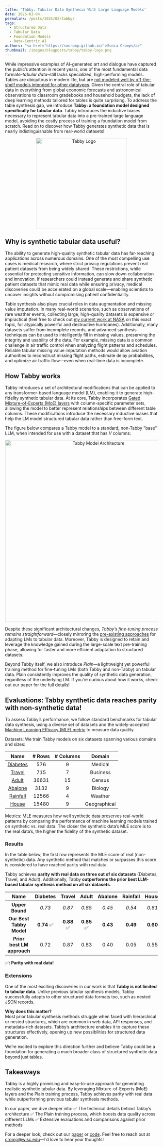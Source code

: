 ```yaml
---
title: 'Tabby: Tabular Data Synthesis With Large Language Models'
date: 2025-03-04
permalink: /posts/2025/02/tabby/
tags:
  - Structured Data
  - Tabular Data
  - Foundation Models
  - Data-Centric AI
authors: "<a href='https://socromp.github.io/'>Sonia Cromp</a>"
thumbnail: /images/blogposts/tabby/tabby-logo.png
---
```


While impressive examples of AI-generated art and dialogue have captured the public’s attention in recent years, one of the most fundamental data formats–*tabular data*–still lacks specialized, high-performing models. Tables are ubiquitous in modern life, but are [not modeled well by off-the-shelf models intended for other datatypes](https://arxiv.org/abs/2405.01147v2). Given the central role of tabular data in everything from global economic forecasts and astronomical observations to classroom gradebooks and household budgets, the lack of deep learning methods tailored for tables is quite surprising. To address the table synthesis gap, we introduce **Tabby: a foundation model designed specifically for tabular data**. Tabby introduces the inductive biases necessary to represent tabular data into a pre-trained large language model, avoiding the costly process of training a foundation model from scratch. Read on to discover how Tabby generates synthetic data that is nearly indistinguishable from real-world datasets!

<p align="center">
    <img src="https://sprocketlab.github.io/images/blogposts/tabby/tabby-logo.png" alt="Tabby Logo" width="300">
</p>

## Why is synthetic tabular data useful?
The ability to generate high-quality synthetic tabular data has far-reaching applications across numerous domains. One of the most compelling use cases is medical research, where strict privacy regulations prevent real patient datasets from being widely shared. These restrictions, while essential for protecting sensitive information, can slow down collaboration and innovation. If researchers could instead generate and share synthetic patient datasets that mimic real data while ensuring privacy, medical discoveries could be accelerated on a global scale—enabling scientists to uncover insights without compromising patient confidentiality.

Table synthesis also plays crucial roles in data augmentation and missing value imputation. In many real-world scenarios, such as observations of rare weather events, collecting large, high-quality datasets is expensive or impractical (feel free to check out [my current work at NASA](https://socromp.github.io/) on this exact topic, for atypically powerful and destructive hurricanes). Additionally, many datasets suffer from incomplete records, and advanced synthesis techniques can be used to intelligently fill in missing values, preserving the integrity and usability of the data. For example, missing data is a common challenge in air traffic control when analyzing flight patterns and schedules. Reliable tabular missing value imputation methods would allow aviation authorities to reconstruct missing flight paths, estimate delay probabilities, and optimize air traffic flow—even when real-time data is incomplete.


## How Tabby works
Tabby introduces a set of architectural modifications that can be applied to any transformer-based language model (LM), enabling it to generate high-fidelity synthetic tabular data. At its core, Tabby incorporates [Gated Mixture-of-Experts (MoE) layers](https://arxiv.org/abs/1701.06538) with column-specific parameter sets, allowing the model to better represent relationships between different table columns. These modifications introduce the necessary inductive biases that help the LM model structured tabular data rather than free-form text.

The figure below compares a Tabby model to a standard, non-Tabby "base" LLM, when intended for use with a dataset that has *V* columns:
<p align="center">
    <img src="https://sprocketlab.github.io/images/blogposts/tabby/tabby-method.png" alt="Tabby Model Architecture" width="600">
</p>

Despite these significant architectural changes, *Tabby’s fine-tuning process remains straightforward*—closely mirroring the [pre-existing approaches](https://arxiv.org/abs/2210.06280) for adapting LMs to tabular data. Moreover, Tabby is designed to retain and leverage the knowledge gained during the large-scale text pre-training phase, allowing for faster and more efficient adaptation to structured datasets.

Beyond Tabby itself, we also introduce *Plain*—a lightweight yet powerful training method for fine-tuning LMs (both Tabby and non-Tabby) on tabular data. Plain consistently improves the quality of synthetic data generation, regardless of the underlying LM. If you’re curious about how it works, check out our paper for the full details!


## Evaluations: Tabby synthetic data reaches parity with non-synthetic data!
To assess Tabby’s performance, we follow standard benchmarks for tabular data synthesis, using a diverse set of datasets and the widely-accepted [Machine Learning Efficacy (MLE) metric](https://ieeexplore.ieee.org/abstract/document/9686689) to measure data quality.

Datasets: We train Tabby models on six datasets spanning various domains and sizes:

| **Name** | **# Rows** | **# Columns** | **Domain** |
|:--------:|:----------:|:-------------:|:-------------:|
| [Diabetes](https://www.openml.org/search?type=data&sort=runs&id=37&status=active) |     576    |       9       | Medical |
|  [Travel](https://www.kaggle.com/datasets/tejashvi14/tour-travels-customer-churn-prediction/data)  |     715    |       7       | Business |
|   [Adult](https://archive.ics.uci.edu/dataset/2/adult)  |    36631   |       15      | Census |
|  [Abalone](https://www.openml.org/search?type=data&sort=runs&id=183&status=active) |    3132    |       9       | Biology |
| [Rainfall](https://www.openml.org/search?type=data&status=active&id=41539&sort=runs) |    12566   |       4       | Weather |
|   [House](https://scikit-learn.org/stable/modules/generated/sklearn.datasets.fetch_california_housing.html)  |    15480   |       9       | Geographical |

Metrics: MLE measures how well synthetic data preserves real-world patterns by comparing the performance of machine learning models trained on synthetic vs. real data. The closer the synthetic data’s MLE score is to the real data’s, the higher the fidelity of the synthetic dataset.


### Results

In the table below, the first row represents the MLE score of real (non-synthetic) data. Any synthetic method that matches or surpasses this score is considered to have reached parity with real data.

Tabby achieves **parity with real data on three out of six datasets** (Diabetes, Travel, and Adult). Additionally, Tabby **outperforms the prior best LLM-based tabular synthesis method on all six datasets**.

|         **Name**         | **Diabetes** | **Travel** | **Adult** | **Abalone** | **Rainfall** | **House** |
|:------------------------:|:------------:|:----------:|:---------:|:-----------:|:------------:|:---------:|
|      **Upper Bound**     |    _0.73_    |   _0.87_   |   _0.85_  |    _0.45_   |    _0.54_    |   _0.61_  |
| **Our Best Tabby Model** |   **0.74** ✅   |  **0.88** ✅  |  **0.85** ✅  |   **0.43**  |   **0.49**   |  **0.60** |
| **Prior best LM approach** |     0.72     |    0.87    |    0.83   |     0.40    |     0.05     |    0.55   |

✅**: Parity with real data!**
### Extensions

One of the most exciting discoveries in our work is that **Tabby is not limited to tabular data**. Unlike previous tabular synthesis models, Tabby successfully adapts to other structured data formats too, such as nested JSON records.

**Why does this matter?**<br>
Most prior tabular synthesis methods struggle when faced with hierarchical or nested structures, which are common in web data, API responses, and metadata-rich datasets. Tabby’s architecture enables it to capture these structures effectively, opening up new possibilities for structured data generation.

We’re excited to explore this direction further and believe Tabby could be a foundation for generating a much broader class of structured synthetic data beyond just tables.


## Takeaways
Tabby is a highly promising and easy-to-use approach for generating realistic synthetic tabular data. By leveraging Mixture-of-Experts (MoE) layers and the Plain training process, Tabby achieves parity with real data while outperforming previous tabular synthesis methods.

In our paper, we dive deeper into:
✅ The technical details behind Tabby’s architecture
✅ The Plain training process, which boosts data quality across different LLMs
✅ Extensive evaluations and comparisons against prior methods

For a deeper look, check out our [paper](https://arxiv.org/abs/2503.02152) or [code](https://github.com/soCromp/tabby). Feel free to reach out at [cromp@wisc.edu](mailto:cromp@wisc.edu)—I’d love to hear your thoughts!

